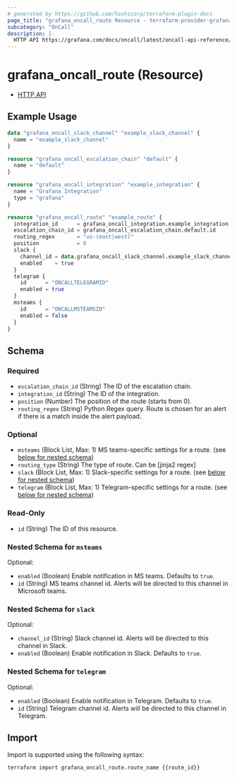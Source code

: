 ```yaml
---
# generated by https://github.com/hashicorp/terraform-plugin-docs
page_title: "grafana_oncall_route Resource - terraform-provider-grafana"
subcategory: "OnCall"
description: |-
  HTTP API https://grafana.com/docs/oncall/latest/oncall-api-reference/routes/
---
```


# grafana_oncall_route (Resource)

* [HTTP API](https://grafana.com/docs/oncall/latest/oncall-api-reference/routes/)

## Example Usage

```terraform
data "grafana_oncall_slack_channel" "example_slack_channel" {
  name = "example_slack_channel"
}

resource "grafana_oncall_escalation_chain" "default" {
  name = "default"
}

resource "grafana_oncall_integration" "example_integration" {
  name = "Grafana Integration"
  type = "grafana"
}

resource "grafana_oncall_route" "example_route" {
  integration_id      = grafana_oncall_integration.example_integration.id
  escalation_chain_id = grafana_oncall_escalation_chain.default.id
  routing_regex       = "us-(east|west)"
  position            = 0
  slack {
    channel_id = data.grafana_oncall_slack_channel.example_slack_channel.slack_id
    enabled    = true
  }
  telegram {
    id      = "ONCALLTELEGRAMID"
    enabled = true
  }
  msteams {
    id      = "ONCALLMSTEAMSID"
    enabled = false
  }
}
```

<!-- schema generated by tfplugindocs -->
## Schema

### Required

- `escalation_chain_id` (String) The ID of the escalation chain.
- `integration_id` (String) The ID of the integration.
- `position` (Number) The position of the route (starts from 0).
- `routing_regex` (String) Python Regex query. Route is chosen for an alert if there is a match inside the alert payload.

### Optional

- `msteams` (Block List, Max: 1) MS teams-specific settings for a route. (see [below for nested schema](#nestedblock--msteams))
- `routing_type` (String) The type of route. Can be [jinja2 regex]
- `slack` (Block List, Max: 1) Slack-specific settings for a route. (see [below for nested schema](#nestedblock--slack))
- `telegram` (Block List, Max: 1) Telegram-specific settings for a route. (see [below for nested schema](#nestedblock--telegram))

### Read-Only

- `id` (String) The ID of this resource.

<a id="nestedblock--msteams"></a>
### Nested Schema for `msteams`

Optional:

- `enabled` (Boolean) Enable notification in MS teams. Defaults to `true`.
- `id` (String) MS teams channel id. Alerts will be directed to this channel in Microsoft teams.


<a id="nestedblock--slack"></a>
### Nested Schema for `slack`

Optional:

- `channel_id` (String) Slack channel id. Alerts will be directed to this channel in Slack.
- `enabled` (Boolean) Enable notification in Slack. Defaults to `true`.


<a id="nestedblock--telegram"></a>
### Nested Schema for `telegram`

Optional:

- `enabled` (Boolean) Enable notification in Telegram. Defaults to `true`.
- `id` (String) Telegram channel id. Alerts will be directed to this channel in Telegram.

## Import

Import is supported using the following syntax:

```shell
terraform import grafana_oncall_route.route_name {{route_id}}
```
